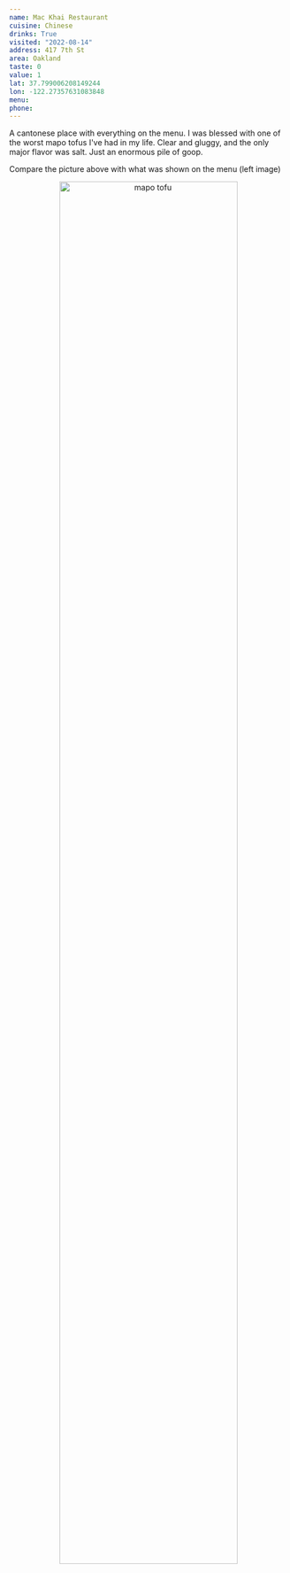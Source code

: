 ```yaml
---
name: Mac Khai Restaurant
cuisine: Chinese
drinks: True
visited: "2022-08-14"
address: 417 7th St
area: Oakland
taste: 0
value: 1
lat: 37.799006208149244
lon: -122.27357631083848
menu:
phone:
---
```


A cantonese place with everything on the menu. I was blessed with one of the worst mapo tofus I've had in my life. Clear and gluggy, and the only major flavor was salt. Just an enormous pile of goop.

Compare the picture above with what was shown on the menu (left image)

<center><img src="/other_img/signal-2022-08-16-190447_002.jpeg" alt="mapo tofu" width="80%"/></center>
